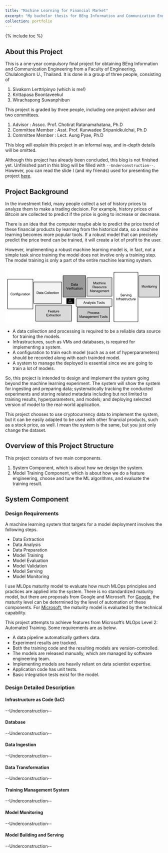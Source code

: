 ```yaml
---
title: "Machine Learning for Financial Market"
excerpt: "My bachelor thesis for BEng Information and Communication Engineering"
collection: portfolio
---
```


{% include toc %}

## About this Project
This is a one-year compulsory final project for obtaining BEng Information and Communication Engineering from a Faculty of Engineering, Chulalongkorn U., Thailand. It is done in a group of three people, consisting of 
1. Sivakorn Lerttripinyo (which is me!)
2. Krittapasa Boontaveekul
3. Wirachapong Suwanphibun

This project is graded by three people, including one project advisor and two committees.
1. Advisor : Assoc. Prof. Chotirat Ratanamahatana, Ph.D
2. Committee Member : Asst. Prof. Kunwadee Sripanidkulchai, Ph.D
3. Committee Member : Lect. Aung Pyae, Ph.D

This blog will explain this project in an informal way, and in-depth details will be omitted. 

Although this project has already been concluded, this blog is not finished yet. Unfinished part in this blog will be filled with `--Underconstruction--`. However, you can read the slide I (and my friends) used for presenting the project [here](/files/slide_Machine_Learning_Bot_for_Financial_Market_final.pdf).


## Project Background
In the investment field, many people collect a set of history prices to analyze them to make a trading decision. For example, history prices of Bitcoin are collected to predict if the price is going to increase or decrease.

There is an idea that the computer maybe able to predict the price trend of these financial products by learning from the historical data, so a machine learning becomes more popular tools. If a robust model that can precisely predict the price trend can be trained, it will create a lot of profit to the user. 

However, implementing a robust machine learning model is, in fact, not a simple task since training the model does not involve only a training step. The model training is only a part of the entire machine learning system.

![mlsyscomponent](/images/senior_proj/ml-comp.png)

- A data collection and processing is required to be a reliable data source for training the models.
- Infrastructures, such as VMs and databases, is required for implementing a system.
- A configuration to train each model (such as a set of hyperparameters) should be recorded along with each trainded model.
- A system to manage the deployed is essential since we are going to train a lot of models.

So, this project is intended to design and implement the system going beyond the machine learning experiment. The system will show the system for ingesting and preparing data; systematically tracking the conducted experiments and storing related metadata including but not limited to training results, hyperparameters, and models; and deploying selected version of model to the real-world application.

This project chooses to use cryptocurrency data to implement the system, but it can be easily adapted to be used with other financial products, such as a stock price, as well. I mean the system is the same, but you just only change the dataset.

## Overview of this Project Structure
This project consists of two main components.
1. System Component, which is about how we design the system.
2. Model Training Component, which is about how we do a feature engineering, choose and tune the ML algorithms, and evaluate the training result.

## System Component

### Design Requirements
A machine learning system that targets for a model deployment involves the following steps.
- Data Extraction
- Data Analysis
- Data Preparation
- Model Training
- Model Evaluation
- Model Validation
- Model Serving
- Model Monitoring

I use MLOps maturity model to evaluate how much MLOps principles and practices are applied into the system. There is no standardized maturity model, but there are proposals from Google and Microsoft. For [Google](https://cloud.google.com/architecture/mlops-continuous-delivery-and-automation-pipelines-in-machine-learning), the maturity level can be determined by the level of automation of these components. For [Microsoft](https://learn.microsoft.com/en-us/azure/architecture/ai-ml/guide/mlops-maturity-model), the maturity model is evaluated by the technical capability.

This project attempts to achieve features from Microsoft’s MLOps Level 2: Automated Training. Some requirements are as below.

- A data pipeline automatically gathers data.
- Experiment results are tracked.
- Both the training code and the resulting models are version-controlled.
- The models are released manually, which are managed by software engineering team.
- Implementing models are heavily reliant on data scientist expertise.
- Application code has unit tests.
- Basic integration tests exist for the model.

### Design Detailed Description
#### Infrastructure as Code (IaC)
--Underconstruction--
#### Database
--Underconstruction--
#### Data Ingestion
--Underconstruction--
#### Data Transformation
--Underconstruction--
#### Training Management System
--Underconstruction--
#### Model Monitoring
--Underconstruction--
#### Model Building and Serving
--Underconstruction--